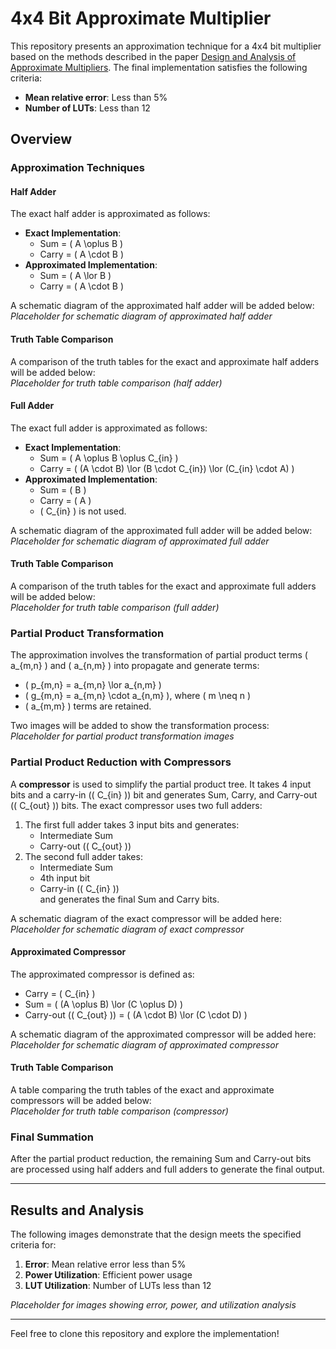 # 4x4 Bit Approximate Multiplier

This repository presents an approximation technique for a 4x4 bit multiplier based on the methods described in the paper [Design and Analysis of Approximate Multipliers](https://www.researchgate.net/publication/368293010). The final implementation satisfies the following criteria:
- **Mean relative error**: Less than 5%
- **Number of LUTs**: Less than 12

## Overview

### Approximation Techniques
#### Half Adder
The exact half adder is approximated as follows:
- **Exact Implementation**:
  - Sum = \( A \oplus B \)  
  - Carry = \( A \cdot B \)
- **Approximated Implementation**:
  - Sum = \( A \lor B \)  
  - Carry = \( A \cdot B \)

A schematic diagram of the approximated half adder will be added below:  
*Placeholder for schematic diagram of approximated half adder*

#### Truth Table Comparison
A comparison of the truth tables for the exact and approximate half adders will be added below:  
*Placeholder for truth table comparison (half adder)*

#### Full Adder
The exact full adder is approximated as follows:
- **Exact Implementation**:
  - Sum = \( A \oplus B \oplus C_{in} \)  
  - Carry = \( (A \cdot B) \lor (B \cdot C_{in}) \lor (C_{in} \cdot A) \)
- **Approximated Implementation**:
  - Sum = \( B \)  
  - Carry = \( A \)  
  - \( C_{in} \) is not used.

A schematic diagram of the approximated full adder will be added below:  
*Placeholder for schematic diagram of approximated full adder*

#### Truth Table Comparison
A comparison of the truth tables for the exact and approximate full adders will be added below:  
*Placeholder for truth table comparison (full adder)*

### Partial Product Transformation
The approximation involves the transformation of partial product terms \( a_{m,n} \) and \( a_{n,m} \) into propagate and generate terms:
- \( p_{m,n} = a_{m,n} \lor a_{n,m} \)
- \( g_{m,n} = a_{m,n} \cdot a_{n,m} \), where \( m \neq n \)
- \( a_{m,m} \) terms are retained.

Two images will be added to show the transformation process:  
*Placeholder for partial product transformation images*

### Partial Product Reduction with Compressors
A **compressor** is used to simplify the partial product tree. It takes 4 input bits and a carry-in (\( C_{in} \)) bit and generates Sum, Carry, and Carry-out (\( C_{out} \)) bits. The exact compressor uses two full adders:
1. The first full adder takes 3 input bits and generates:
   - Intermediate Sum
   - Carry-out (\( C_{out} \))
2. The second full adder takes:
   - Intermediate Sum
   - 4th input bit
   - Carry-in (\( C_{in} \))  
   and generates the final Sum and Carry bits.

A schematic diagram of the exact compressor will be added here:  
*Placeholder for schematic diagram of exact compressor*

#### Approximated Compressor
The approximated compressor is defined as:
- Carry = \( C_{in} \)
- Sum = \( (A \oplus B) \lor (C \oplus D) \)
- Carry-out (\( C_{out} \)) = \( (A \cdot B) \lor (C \cdot D) \)

A schematic diagram of the approximated compressor will be added here:  
*Placeholder for schematic diagram of approximated compressor*

#### Truth Table Comparison
A table comparing the truth tables of the exact and approximate compressors will be added below:  
*Placeholder for truth table comparison (compressor)*

### Final Summation
After the partial product reduction, the remaining Sum and Carry-out bits are processed using half adders and full adders to generate the final output.

---

## Results and Analysis
The following images demonstrate that the design meets the specified criteria for:
1. **Error**: Mean relative error less than 5%
2. **Power Utilization**: Efficient power usage
3. **LUT Utilization**: Number of LUTs less than 12

*Placeholder for images showing error, power, and utilization analysis*

---

Feel free to clone this repository and explore the implementation!
